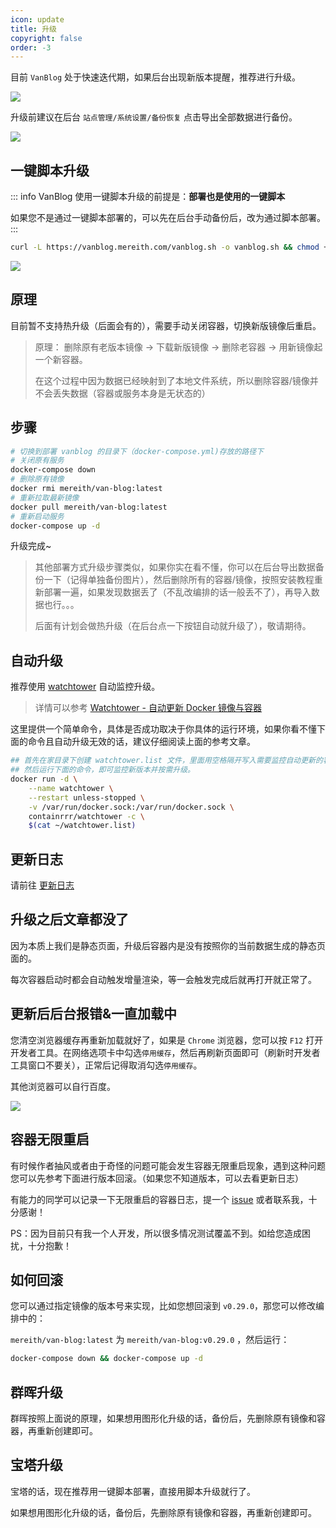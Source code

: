 ```yaml
---
icon: update
title: 升级
copyright: false
order: -3
---
```


目前 `VanBlog` 处于快速迭代期，如果后台出现新版本提醒，推荐进行升级。

![](https://pic.mereith.com/img/e314ee92dd1ad9b5b6c0b814b014c247.clipboard-2022-08-22.png)

升级前建议在后台 `站点管理/系统设置/备份恢复` 点击导出全部数据进行备份。

![](https://pic.mereith.com/img/4eba8540c5a7a5ae41885289abf98514.clipboard-2022-08-15.png)

## 一键脚本升级

::: info VanBlog
使用一键脚本升级的前提是：**部署也是使用的一键脚本**

如果您不是通过一键脚本部署的，可以先在后台手动备份后，改为通过脚本部署。
:::

```bash
curl -L https://vanblog.mereith.com/vanblog.sh -o vanblog.sh && chmod +x vanblog.sh && ./vanblog.sh
```

![](https://pic.mereith.com/img/fbbf5dde011f9dec13cdb25ad741765f.clipboard-2022-09-20.png)

## 原理

目前暂不支持热升级（后面会有的），需要手动关闭容器，切换新版镜像后重启。

> 原理： 删除原有老版本镜像 -> 下载新版镜像 -> 删除老容器 -> 用新镜像起一个新容器。
>
> 在这个过程中因为数据已经映射到了本地文件系统，所以删除容器/镜像并不会丢失数据（容器或服务本身是无状态的）

## 步骤

```bash
# 切换到部署 vanblog 的目录下（docker-compose.yml)存放的路径下
# 关闭原有服务
docker-compose down
# 删除原有镜像
docker rmi mereith/van-blog:latest
# 重新拉取最新镜像
docker pull mereith/van-blog:latest
# 重新启动服务
docker-compose up -d
```

升级完成~

> 其他部署方式升级步骤类似，如果你实在看不懂，你可以在后台导出数据备份一下（记得单独备份图片），然后删除所有的容器/镜像，按照安装教程重新部署一遍，如果发现数据丢了（不乱改编排的话一般丢不了），再导入数据也行。。。
>
> 后面有计划会做热升级（在后台点一下按钮自动就升级了），敬请期待。

## 自动升级

推荐使用 [watchtower](https://github.com/containrrr/watchtower) 自动监控升级。

> 详情可以参考 [Watchtower - 自动更新 Docker 镜像与容器](https://www.jianshu.com/p/eefbc08d9dc8)

这里提供一个简单命令，具体是否成功取决于你具体的运行环境，如果你看不懂下面的命令且自动升级无效的话，建议仔细阅读上面的参考文章。

```bash
## 首先在家目录下创建 watchtower.list 文件，里面用空格隔开写入需要监控自动更新的容器名
## 然后运行下面的命令，即可监控新版本并按需升级。
docker run -d \
    --name watchtower \
    --restart unless-stopped \
    -v /var/run/docker.sock:/var/run/docker.sock \
    containrrr/watchtower -c \
    $(cat ~/watchtower.list)
```

## 更新日志

请前往 [更新日志](/ref/changelog.md)

## 升级之后文章都没了

因为本质上我们是静态页面，升级后容器内是没有按照你的当前数据生成的静态页面的。

每次容器启动时都会自动触发增量渲染，等一会触发完成后就再打开就正常了。

## 更新后后台报错&一直加载中

您清空浏览器缓存再重新加载就好了，如果是 `Chrome` 浏览器，您可以按 `F12` 打开开发者工具。在网络选项卡中勾选`停用缓存`，然后再刷新页面即可（刷新时开发者工具窗口不要关），正常后记得取消勾选`停用缓存`。

其他浏览器可以自行百度。

![](https://www.mereith.com/static/img/5efb32214a31c1003df5eeba217a5586.clipboard-2022-09-03.png)

## 容器无限重启

有时候作者抽风或者由于奇怪的问题可能会发生容器无限重启现象，遇到这种问题您可以先参考下面进行版本回滚。（如果您不知道版本，可以去看更新日志）

有能力的同学可以记录一下无限重启的容器日志，提一个 [issue](https://github.com/Mereithhh/van-blog/issues/new/choose) 或者联系我，十分感谢！

PS：因为目前只有我一个人开发，所以很多情况测试覆盖不到。如给您造成困扰，十分抱歉！

## 如何回滚

您可以通过指定镜像的版本号来实现，比如您想回滚到 `v0.29.0`，那您可以修改编排中的：

`mereith/van-blog:latest` 为 `mereith/van-blog:v0.29.0` ，然后运行：

```bash
docker-compose down && docker-compose up -d
```

## 群晖升级

群晖按照上面说的原理，如果想用图形化升级的话，备份后，先删除原有镜像和容器，再重新创建即可。

## 宝塔升级

宝塔的话，现在推荐用一键脚本部署，直接用脚本升级就行了。

如果想用图形化升级的话，备份后，先删除原有镜像和容器，再重新创建即可。
